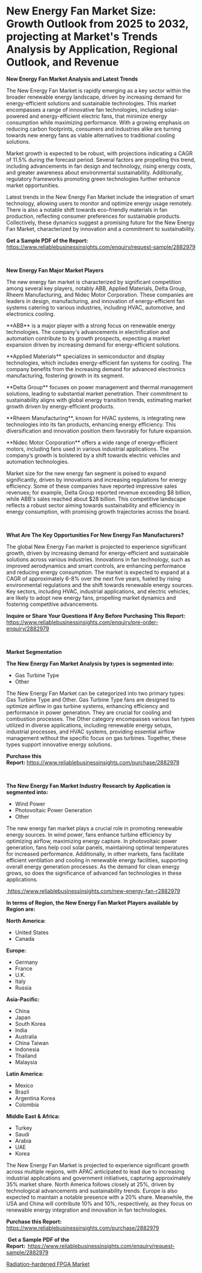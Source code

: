 <p><h1>New Energy Fan Market Size: Growth Outlook from 2025 to 2032, projecting at Market's Trends Analysis by Application, Regional Outlook, and Revenue</h1></p><p><strong>New Energy Fan Market Analysis and Latest Trends</strong></p>
<p><p>The New Energy Fan Market is rapidly emerging as a key sector within the broader renewable energy landscape, driven by increasing demand for energy-efficient solutions and sustainable technologies. This market encompasses a range of innovative fan technologies, including solar-powered and energy-efficient electric fans, that minimize energy consumption while maximizing performance. With a growing emphasis on reducing carbon footprints, consumers and industries alike are turning towards new energy fans as viable alternatives to traditional cooling solutions.</p><p>Market growth is expected to be robust, with projections indicating a CAGR of 11.5% during the forecast period. Several factors are propelling this trend, including advancements in fan design and technology, rising energy costs, and greater awareness about environmental sustainability. Additionally, regulatory frameworks promoting green technologies further enhance market opportunities.</p><p>Latest trends in the New Energy Fan Market include the integration of smart technology, allowing users to monitor and optimize energy usage remotely. There is also a notable shift towards eco-friendly materials in fan production, reflecting consumer preferences for sustainable products. Collectively, these dynamics suggest a promising future for the New Energy Fan Market, characterized by innovation and a commitment to sustainability.</p></p>
<p><strong>Get a Sample PDF of the Report:&nbsp;</strong> <a href="https://www.reliablebusinessinsights.com/enquiry/request-sample/2882979?utm_campaign=2279&utm_medium=2&utm_source=Github&utm_content=ia&utm_term=13032025&utm_id=new-energy-fan">https://www.reliablebusinessinsights.com/enquiry/request-sample/2882979</a></p>
<p>&nbsp;</p>
<p><strong>New Energy Fan Major Market Players</strong></p>
<p><p>The new energy fan market is characterized by significant competition among several key players, notably ABB, Applied Materials, Delta Group, Rheem Manufacturing, and Nidec Motor Corporation. These companies are leaders in design, manufacturing, and innovation of energy-efficient fan systems catering to various industries, including HVAC, automotive, and electronics cooling.</p><p>**ABB** is a major player with a strong focus on renewable energy technologies. The company's advancements in electrification and automation contribute to its growth prospects, expecting a market expansion driven by increasing demand for energy-efficient solutions.</p><p>**Applied Materials** specializes in semiconductor and display technologies, which includes energy-efficient fan systems for cooling. The company benefits from the increasing demand for advanced electronics manufacturing, fostering growth in its segment.</p><p>**Delta Group** focuses on power management and thermal management solutions, leading to substantial market penetration. Their commitment to sustainability aligns with global energy transition trends, estimating market growth driven by energy-efficient products.</p><p>**Rheem Manufacturing**, known for HVAC systems, is integrating new technologies into its fan products, enhancing energy efficiency. This diversification and innovation position them favorably for future expansion.</p><p>**Nidec Motor Corporation** offers a wide range of energy-efficient motors, including fans used in various industrial applications. The company’s growth is bolstered by a shift towards electric vehicles and automation technologies.</p><p>Market size for the new energy fan segment is poised to expand significantly, driven by innovations and increasing regulations for energy efficiency. Some of these companies have reported impressive sales revenues; for example, Delta Group reported revenue exceeding $8 billion, while ABB's sales reached about $28 billion. This competitive landscape reflects a robust sector aiming towards sustainability and efficiency in energy consumption, with promising growth trajectories across the board.</p></p>
<p>&nbsp;</p>
<p><strong>What Are The Key Opportunities For New Energy Fan Manufacturers?</strong></p>
<p><p>The global New Energy Fan market is projected to experience significant growth, driven by increasing demand for energy-efficient and sustainable solutions across various industries. Innovations in fan technology, such as improved aerodynamics and smart controls, are enhancing performance and reducing energy consumption. The market is expected to expand at a CAGR of approximately 6-8% over the next five years, fueled by rising environmental regulations and the shift towards renewable energy sources. Key sectors, including HVAC, industrial applications, and electric vehicles, are likely to adopt new energy fans, propelling market dynamics and fostering competitive advancements.</p></p>
<p><strong>Inquire or Share Your Questions If Any Before Purchasing This Report:</strong> <a href="https://www.reliablebusinessinsights.com/enquiry/pre-order-enquiry/2882979?utm_campaign=2279&utm_medium=2&utm_source=Github&utm_content=ia&utm_term=13032025&utm_id=new-energy-fan">https://www.reliablebusinessinsights.com/enquiry/pre-order-enquiry/2882979</a></p>
<p>&nbsp;</p>
<p><strong>Market Segmentation</strong></p>
<p><strong>The New Energy Fan Market Analysis by types is segmented into:</strong></p>
<p><ul><li>Gas Turbine Type</li><li>Other</li></ul></p>
<p><p>The New Energy Fan Market can be categorized into two primary types: Gas Turbine Type and Other. Gas Turbine Type fans are designed to optimize airflow in gas turbine systems, enhancing efficiency and performance in power generation. They are crucial for cooling and combustion processes. The Other category encompasses various fan types utilized in diverse applications, including renewable energy setups, industrial processes, and HVAC systems, providing essential airflow management without the specific focus on gas turbines. Together, these types support innovative energy solutions.</p></p>
<p><strong>Purchase this Report:&nbsp;</strong><a href="https://www.reliablebusinessinsights.com/purchase/2882979?utm_campaign=2279&utm_medium=2&utm_source=Github&utm_content=ia&utm_term=13032025&utm_id=new-energy-fan">https://www.reliablebusinessinsights.com/purchase/2882979</a></p>
<p>&nbsp;</p>
<p><strong>The New Energy Fan Market Industry Research by Application is segmented into:</strong></p>
<p><ul><li>Wind Power</li><li>Photovoltaic Power Generation</li><li>Other</li></ul></p>
<p><p>The new energy fan market plays a crucial role in promoting renewable energy sources. In wind power, fans enhance turbine efficiency by optimizing airflow, maximizing energy capture. In photovoltaic power generation, fans help cool solar panels, maintaining optimal temperatures for increased performance. Additionally, in other markets, fans facilitate efficient ventilation and cooling in renewable energy facilities, supporting overall energy generation processes. As the demand for clean energy grows, so does the significance of advanced fan technologies in these applications.</p></p>
<p><a href="https://www.reliablebusinessinsights.com/new-energy-fan-r2882979?utm_campaign=2279&utm_medium=2&utm_source=Github&utm_content=ia&utm_term=13032025&utm_id=new-energy-fan">&nbsp;https://www.reliablebusinessinsights.com/new-energy-fan-r2882979</a></p>
<p><strong>In terms of Region, the New Energy Fan Market Players available by Region are:</strong></p>
<p>
    <p> <strong> North America: </strong>
        <ul>
            <li>United States</li>
            <li>Canada</li>
        </ul>
        </p> 
    <p> <strong> Europe: </strong>
        <ul>
            <li>Germany</li>
            <li>France</li>
            <li>U.K.</li>
            <li>Italy</li>
            <li>Russia</li>
        </ul>
        </p> 
    <p> <strong> Asia-Pacific: </strong>
        <ul>
            <li>China</li>
            <li>Japan</li>
            <li>South Korea</li>
            <li>India</li>
            <li>Australia</li>
            <li>China Taiwan</li>
            <li>Indonesia</li>
            <li>Thailand</li>
            <li>Malaysia</li>
        </ul>
        </p> 
    <p> <strong> Latin America: </strong>
        <ul>
            <li>Mexico</li>
            <li>Brazil</li>
            <li>Argentina Korea</li>
            <li>Colombia</li>
        </ul>
        </p> 
    <p> <strong> Middle East & Africa: </strong>
        <ul>
            <li>Turkey</li>
            <li>Saudi</li>
            <li>Arabia</li>
            <li>UAE</li>
            <li>Korea</li>
        </ul>
    </p>
    </p>
<p><p>The New Energy Fan Market is projected to experience significant growth across multiple regions, with APAC anticipated to lead due to increasing industrial applications and government initiatives, capturing approximately 35% market share. North America follows closely at 25%, driven by technological advancements and sustainability trends. Europe is also expected to maintain a notable presence with a 20% share. Meanwhile, the USA and China will contribute 10% and 10%, respectively, as they focus on renewable energy integration and innovation in fan technologies.</p></p>
<p><strong>Purchase this Report: </strong><a href="https://www.reliablebusinessinsights.com/purchase/2882979?utm_campaign=2279&utm_medium=2&utm_source=Github&utm_content=ia&utm_term=13032025&utm_id=new-energy-fan">https://www.reliablebusinessinsights.com/purchase/2882979</a></p>
<p>&nbsp;<strong>Get a Sample PDF of the Report:&nbsp;&nbsp;</strong><a href="https://www.reliablebusinessinsights.com/enquiry/request-sample/2882979?utm_campaign=2279&utm_medium=2&utm_source=Github&utm_content=ia&utm_term=13032025&utm_id=new-energy-fan">https://www.reliablebusinessinsights.com/enquiry/request-sample/2882979</a></p>
<p><strong></strong></p>
<p><p><a href="https://github.com/FosterFahey91/Market-Research-Report-List-1/blob/main/radiation-hardened-fpga-market.md?utm_campaign=2279&utm_medium=2&utm_source=Github&utm_content=ia&utm_term=13032025&utm_id=new-energy-fan">Radiation-hardened FPGA Market</a></p></p>